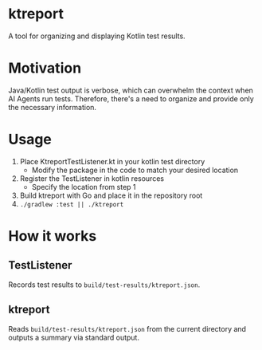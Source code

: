 # ktreport

A tool for organizing and displaying Kotlin test results.

# Motivation

Java/Kotlin test output is verbose, which can overwhelm the context when AI Agents run tests. 
Therefore, there's a need to organize and provide only the necessary information.

# Usage

1. Place KtreportTestListener.kt in your kotlin test directory
   - Modify the package in the code to match your desired location
2. Register the TestListener in kotlin resources
   - Specify the location from step 1
3. Build ktreport with Go and place it in the repository root
4. `./gradlew :test || ./ktreport`

# How it works

## TestListener

Records test results to `build/test-results/ktreport.json`.

## ktreport

Reads `build/test-results/ktreport.json` from the current directory and outputs a summary via standard output.
